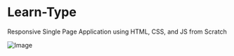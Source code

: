 # Learn-Type
Responsive Single Page Application using HTML, CSS, and JS from Scratch

![Image](C:\Projects\Learn-Type\images\background\background-home.png)